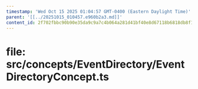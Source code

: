 ```yaml
---
timestamp: 'Wed Oct 15 2025 01:04:57 GMT-0400 (Eastern Daylight Time)'
parent: '[[../20251015_010457.e960b2a3.md]]'
content_id: 2f702fbbc90b90e35da9c9a7c4b064a281d41bf40e8d67118b6818db8f1212d5
---
```


# file: src/concepts/EventDirectory/EventDirectoryConcept.ts
